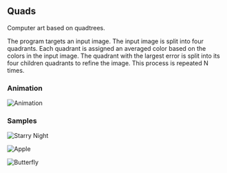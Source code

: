 ## Quads

Computer art based on quadtrees.

The program targets an input image. The input image is split into four quadrants. Each quadrant is assigned an averaged color based on the colors in the input image. The quadrant with the largest error is split into its four children quadrants to refine the image. This process is repeated N times.

### Animation

![Animation](http://i.imgur.com/ObuGJfF.gif)

### Samples

![Starry Night](http://i.imgur.com/PWgfLaW.png)

![Apple](http://i.imgur.com/eahob4M.png)

![Butterfly](http://i.imgur.com/ujiZTwx.png)
